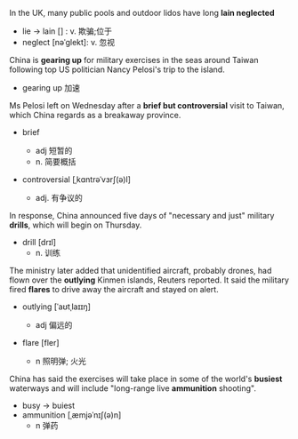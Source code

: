 
In the UK, many public pools and outdoor lidos have long **lain neglected**

+ lie -> lain [] : v. 欺骗;位于
+ neglect [nəˈɡlekt]: v. 忽视

China is **gearing up** for military exercises in the seas around Taiwan following top US politician Nancy Pelosi's trip to the island.
+ gearing up 加速

Ms Pelosi left on Wednesday after a **brief but controversial** visit to Taiwan, which China regards as a breakaway province.

+ brief 
  + adj 短暂的
  + n. 简要概括

+ controversial [ˌkɑntrəˈvɜrʃ(ə)l] 
  + adj. 有争议的

In response, China announced five days of "necessary and just" military **drills**, which will begin on Thursday.

+ drill  [drɪl] 
  + n. 训练

The ministry later added that unidentified aircraft, probably drones, had flown over the **outlying** Kinmen islands, Reuters reported. It said the military fired **flares** to drive away the aircraft and stayed on alert.

+ outlying [ˈaʊtˌlaɪɪŋ]
  + adj 偏远的

+ flare  [fler]
  + n 照明弹; 火光

China has said the exercises will take place in some of the world's **busiest** waterways and will include "long-range live **ammunition** shooting".

+ busy -> buiest
+ ammunition [ˌæmjəˈnɪʃ(ə)n] 
  + n 弹药

